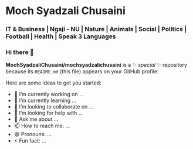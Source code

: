# Moch Syadzali Chusaini

### IT & Business | Ngaji - NU | Nature | Animals | Social | Politics | Football | Health | Speak 3 Languages

### Hi there 👋

**MochSyadzaliChusaini/mochsyadzalichusaini** is a ✨ _special_ ✨ repository because its `README.md` (this file) appears on your GitHub profile.

Here are some ideas to get you started:

- 🔭 I’m currently working on ...
- 🌱 I’m currently learning ...
- 👯 I’m looking to collaborate on ...
- 🤔 I’m looking for help with ...
- 💬 Ask me about ...
- 📫 How to reach me: ...
- 😄 Pronouns: ...
- ⚡ Fun fact: ...
